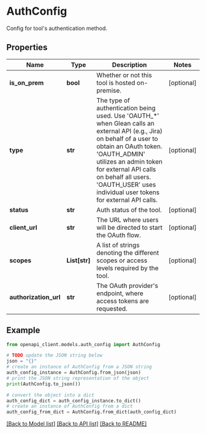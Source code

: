 # AuthConfig

Config for tool's authentication method.

## Properties

Name | Type | Description | Notes
------------ | ------------- | ------------- | -------------
**is_on_prem** | **bool** | Whether or not this tool is hosted on-premise. | [optional] 
**type** | **str** | The type of authentication being used. Use &#39;OAUTH_*&#39; when Glean calls an external API (e.g., Jira) on behalf of a user to obtain an OAuth token. &#39;OAUTH_ADMIN&#39; utilizes an admin token for external API calls on behalf all users. &#39;OAUTH_USER&#39; uses individual user tokens for external API calls. | [optional] 
**status** | **str** | Auth status of the tool. | [optional] 
**client_url** | **str** | The URL where users will be directed to start the OAuth flow. | [optional] 
**scopes** | **List[str]** | A list of strings denoting the different scopes or access levels required by the tool. | [optional] 
**authorization_url** | **str** | The OAuth provider&#39;s endpoint, where access tokens are requested. | [optional] 

## Example

```python
from openapi_client.models.auth_config import AuthConfig

# TODO update the JSON string below
json = "{}"
# create an instance of AuthConfig from a JSON string
auth_config_instance = AuthConfig.from_json(json)
# print the JSON string representation of the object
print(AuthConfig.to_json())

# convert the object into a dict
auth_config_dict = auth_config_instance.to_dict()
# create an instance of AuthConfig from a dict
auth_config_from_dict = AuthConfig.from_dict(auth_config_dict)
```
[[Back to Model list]](../README.md#documentation-for-models) [[Back to API list]](../README.md#documentation-for-api-endpoints) [[Back to README]](../README.md)


